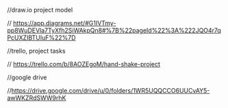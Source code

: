 
//draw.io project model

// https://app.diagrams.net/#G1IVTmy-pp8WuDEVla7TyXfh2SiWAkpQn8#%7B%22pageId%22%3A%222JQO4r7qPcUXZIBTUIuF%22%7D


//trello, project tasks

// https://trello.com/b/8AOZEgoM/hand-shake-project


//google drive

//https://drive.google.com/drive/u/0/folders/1WR5UQQCCO6UUCvAY5-awWKZRdSWW9rhK